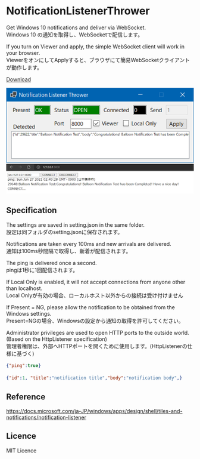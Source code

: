 # NotificationListenerThrower
Get Windows 10 notifications and deliver via WebSocket.  
Windows 10 の通知を取得し、WebSocketで配信します。  

If you turn on Viewer and apply, the simple WebSocket client will work in your browser.  
ViewerをオンにしてApplyすると、ブラウザにて簡易WebSocketクライアントが動作します。  

[Download](https://github.com/gpsnmeajp/NotificationListenerThrower/releases/)

![](img/img1.png)
![](img/img2.png)

## Specification
The settings are saved in setting.json in the same folder.  
設定は同フォルダのsetting.jsonに保存されます。

Notifications are taken every 100ms and new arrivals are delivered.  
通知は100ms秒間隔で取得し、新着が配信されます。  

The ping is delivered once a second.  
pingは1秒に1回配信されます。  

If Local Only is enabled, it will not accept connections from anyone other than localhost.  
Local Onlyが有効の場合、ローカルホスト以外からの接続は受け付けません  

If Present = NG, please allow the notification to be obtained from the Windows settings.  
Present=NGの場合、Windowsの設定から通知の取得を許可してください。  

Administrator privileges are used to open HTTP ports to the outside world. (Based on the HttpListener specification)  
管理者権限は、外部へHTTPポートを開くために使用します。(HttpListenerの仕様に基づく)  

```json
{"ping":true}

{"id":1, "title":"notification title","body":"notification body",}
```

## Reference
https://docs.microsoft.com/ja-JP/windows/apps/design/shell/tiles-and-notifications/notification-listener

## Licence
MIT Licence
